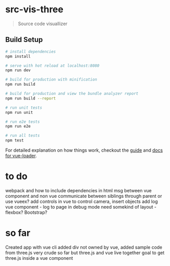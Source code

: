 # src-vis-three

> Source code visuallizer

## Build Setup

``` bash
# install dependencies
npm install

# serve with hot reload at localhost:8080
npm run dev

# build for production with minification
npm run build

# build for production and view the bundle analyzer report
npm run build --report

# run unit tests
npm run unit

# run e2e tests
npm run e2e

# run all tests
npm test
```

For detailed explanation on how things work, checkout the [guide](http://vuejs-templates.github.io/webpack/) and [docs for vue-loader](http://vuejs.github.io/vue-loader).

# to do
webpack and how to include dependencies in html
msg between vue component and non vue
  communicate between siblings through parent or use vueex?
add controls in vue to control camera, insert objects
add log vue component - log to page in debug mode
need somekind of layout - flexbox?  Bootstrap?

# so far
Created app with vue cli
added div not owned by vue, 
added sample code from three.js
very crude so far but three.js and vue live together
  goal to get three.js inside a vue component
  

